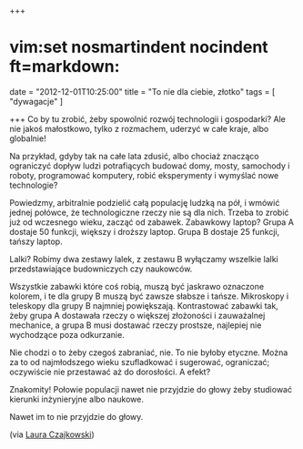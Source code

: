 +++
# vim:set nosmartindent nocindent ft=markdown:
date = "2012-12-01T10:25:00"
title = "To nie dla ciebie, złotko"
tags = [ "dywagacje" ]

+++
Co by tu zrobić, żeby spowolnić rozwój technologii i gospodarki? Ale nie jakoś
małostkowo, tylko z rozmachem, uderzyć w całe kraje, albo globalnie!

Na przykład, gdyby tak na całe lata zdusić, albo chociaż znacząco ograniczyć
dopływ ludzi potrafiących budować domy, mosty, samochody i roboty, programować
komputery, robić eksperymenty i wymyślać nowe technologie?

<!--more-->

Powiedzmy, arbitralnie podzielić całą populację ludzką na pół, i wmówić jednej
połówce, że technologiczne rzeczy nie są dla nich. Trzeba to zrobić już od
wczesnego wieku, zacząć od zabawek. Zabawkowy laptop? Grupa A dostaje 50
funkcji, większy i droższy laptop. Grupa B dostaje 25 funkcji, tańszy laptop.

Lalki? Robimy dwa zestawy lalek, z zestawu B wyłączamy wszelkie lalki
przedstawiające budowniczych czy naukowców.

Wszystkie zabawki które coś robią, muszą być jaskrawo oznaczone kolorem, i te
dla grupy B muszą być zawsze słabsze i tańsze. Mikroskopy i teleskopy dla
grupy B najmniej powiększają. Kontrastować zabawki tak, żeby grupa A dostawała
rzeczy o większej złożoności i zauważalnej mechanice, a grupa B musi dostawać
rzeczy prostsze, najlepiej nie wychodzące poza odkurzanie.

Nie chodzi o to żeby czegoś zabraniać, nie. To nie byłoby etyczne. Można za to
od najmłodszego wieku szufladkować i sugerować, ograniczać; oczywiście nie
przestawać aż do dorosłości. A efekt?

Znakomity! Połowie populacji nawet nie przyjdzie do głowy żeby studiować
kierunki inżynieryjne albo naukowe.

Nawet im to nie przyjdzie do głowy.

(via [Laura Czajkowski](https://plus.google.com/u/0/102921374554385564572/posts/dwCbS1ZjE1x))
